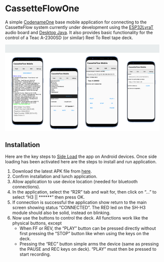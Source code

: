 # CassetteFlowOne
A simple [CodenameOne](https://cloud.codenameone.com/) base mobile application 
for connecting to the CassetteFlow system currently under development using the 
[ESP32LyraT](https://github.com/ns96/cassetteflow) audio board and 
[Desktop Java](https://github.com/ns96/cassetteflowJava). It also provides basic
functionality for the control of a Teac A-2300SD (or similar) Reel To Reel tape deck.

![Main GUI](cfo01.png)

## Installation
Here are the key steps to [Side Load](https://www.digitaltrends.com/mobile/how-to-sideload-an-apk/) 
the app on Android devices. Once side loading has been activated here are 
the steps to install and run application.

1. Download the latest APK file from [here](https://github.com/ns96/CassetteFlowOne/releases/download/v0.2.13/CassetteFlow-release.apk). 
2. Confirm installation and lunch application. 
3. Allow application to use device location (needed for bluetooth connections).
4. In the application, select the “R2R” tab and wait for, then click on “...” to select “H3 || ******” then press OK.
5. If connection is successful the application show return to the main screen showing status “CONNECTED”. 
The RED led on the SH-H3 module should also be solid, instead on blinking.
6. Now use the buttons to control the deck. All functions work like the physical buttons, 
except
    - When FF or REV, the “PLAY” button can be pressed directly without first pressing the “STOP” button like when using the keys on the deck.  
    - Pressing the “REC” button simple arms the device (same as pressing the PAUSE and REC keys on deck). “PLAY” must then be pressed to start recording. 

